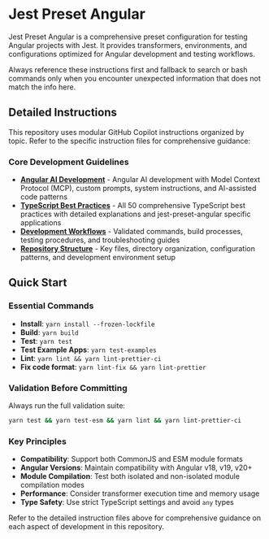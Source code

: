 # Jest Preset Angular

Jest Preset Angular is a comprehensive preset configuration for testing Angular projects with Jest. It provides transformers, environments, and configurations optimized for Angular development and testing workflows.

Always reference these instructions first and fallback to search or bash commands only when you encounter unexpected information that does not match the info here.

## Detailed Instructions

This repository uses modular GitHub Copilot instructions organized by topic. Refer to the specific instruction files for comprehensive guidance:

### Core Development Guidelines

- **[Angular AI Development](instructions/angular-ai-development.md)** - Angular AI development with Model Context Protocol (MCP), custom prompts, system instructions, and AI-assisted code patterns
- **[TypeScript Best Practices](instructions/typescript-best-practices.md)** - All 50 comprehensive TypeScript best practices with detailed explanations and jest-preset-angular specific applications
- **[Development Workflows](instructions/development-workflows.md)** - Validated commands, build processes, testing procedures, and troubleshooting guides
- **[Repository Structure](instructions/repository-structure.md)** - Key files, directory organization, configuration patterns, and development environment setup

## Quick Start

### Essential Commands

- **Install**: `yarn install --frozen-lockfile`
- **Build**: `yarn build`
- **Test**: `yarn test`
- **Test Example Apps**: `yarn test-examples`
- **Lint**: `yarn lint && yarn lint-prettier-ci`
- **Fix code format**: `yarn lint-fix && yarn lint-prettier`

### Validation Before Committing

Always run the full validation suite:

```bash
yarn test && yarn test-esm && yarn lint && yarn lint-prettier-ci
```

### Key Principles

- **Compatibility**: Support both CommonJS and ESM module formats
- **Angular Versions**: Maintain compatibility with Angular v18, v19, v20+
- **Module Compilation**: Test both isolated and non-isolated module compilation modes
- **Performance**: Consider transformer execution time and memory usage
- **Type Safety**: Use strict TypeScript settings and avoid `any` types

Refer to the detailed instruction files above for comprehensive guidance on each aspect of development in this repository.
